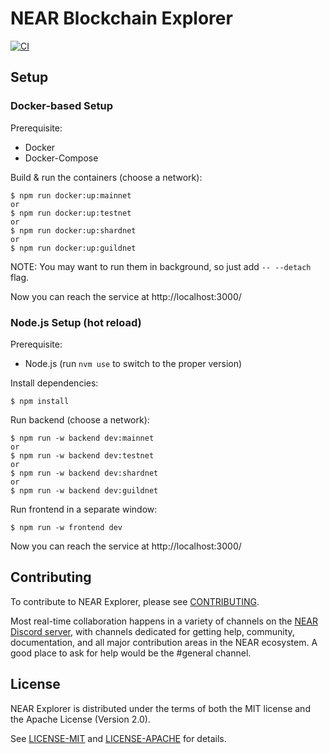 # NEAR Blockchain Explorer

[![CI](https://github.com/near/near-explorer/actions/workflows/continuous-integration-workflow.yml/badge.svg?event=push)](https://github.com/near/near-explorer/actions/workflows/continuous-integration-workflow.yml)

## Setup

### Docker-based Setup

Prerequisite:

-   Docker
-   Docker-Compose

Build & run the containers (choose a network):

```
$ npm run docker:up:mainnet
or
$ npm run docker:up:testnet
or
$ npm run docker:up:shardnet
or
$ npm run docker:up:guildnet
```

NOTE: You may want to run them in background, so just add `-- --detach` flag.

Now you can reach the service at http://localhost:3000/

### Node.js Setup (hot reload)

Prerequisite:

-   Node.js (run `nvm use` to switch to the proper version)

Install dependencies:

```
$ npm install
```

Run backend (choose a network):

```
$ npm run -w backend dev:mainnet
or
$ npm run -w backend dev:testnet
or
$ npm run -w backend dev:shardnet
or
$ npm run -w backend dev:guildnet
```

Run frontend in a separate window:

```
$ npm run -w frontend dev
```

Now you can reach the service at http://localhost:3000/

## Contributing

To contribute to NEAR Explorer, please see [CONTRIBUTING](CONTRIBUTING.md).

Most real-time collaboration happens in a variety of channels on the
[NEAR Discord server](https://near.chat), with channels dedicated for getting help, community,
documentation, and all major contribution areas in the NEAR ecosystem. A good place to ask
for help would be the #general channel.

## License

NEAR Explorer is distributed under the terms of both the MIT license and the Apache License (Version 2.0).

See [LICENSE-MIT](LICENSE-MIT) and [LICENSE-APACHE](LICENSE-APACHE) for details.
